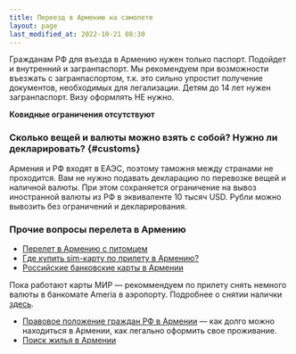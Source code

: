 ```yaml
---
title: Переезд в Армению на самолете
layout: page
last_modified_at: 2022-10-21 08:30
---
```


Гражданам РФ для въезда в Армению нужен только паспорт. Подойдет и внутренний и загранпаспорт. Мы рекомендуем при возможности
въезжать с загранпаспортом, т.к. это сильно упростит получение документов, необходимых для легализации. Детям до 14 лет нужен
загранпаспорт. Визу оформлять НЕ нужно.

**Ковидные ограничения отсутствуют**

### Сколько вещей и валюты можно взять с собой? Нужно ли декларировать? {#customs}

Армения и РФ входят в ЕАЭС, поэтому таможня между странами не проходится. Вам не нужно подавать декларацию по перевозке
вещей и наличной валюты. При этом сохраняется ограничение на вывоз иностранной валюты из РФ в эквиваленте 10 тысяч USD.
Рубли можно вывозить без ограничений и декларирования.

### Прочие вопросы перелета в Армению

- [Перелет в Армению с питомцем](/animals/flight-to-armenia)
- [Где купить sim-карту по прилету в Армению?](/cellular)
- [Российские банковские карты в Армении](/russian-cards)

Пока работают карты МИР — рекоммендуем по прилету снять немного валюты в банкомате Ameria в аэропорту.
Подробнее о снятии налички [здесь](/russian-cards#снятие-наличных-с-карт-мир).

- [Правовое положение граждан РФ в Армении](/migration) — как долго можно находиться в Армении, как легально оформить свое проживание.
- [Поиск жилья в Армении](/rent-house)
